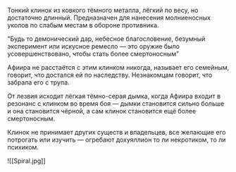
Тонкий клинок из ковкого тёмного металла, лёгкий по весу, но достаточно длинный. Предназначен для нанесения молниеносных уколов по слабым местам в обороне противника.

"Будь то демонический дар, небесное благословение, безумный эксперимент или искусное ремесло — это оружие было усовершенствовано, чтобы стать более смертоносным"

Афиира не расстаётся с этим клинком никогда, называет его семейным, говорит, что достался ей по наследству. Незнакомцам говорит, что забрала его с трупа. 

От лезвия исходит лёгкая тёмно-серая дымка, когда Афиира входит в резонанс с клинком во время боя — дымки становится сильно больше и она становится чёрной, а сам клинок становится ещё более смертоносным.

Клинок не принимает других существ и владельцев, все желающие его потрогать или изучить — огребают дохуяллион то ли некротиком, то ли психиком.



![[Spiral.jpg]]  
